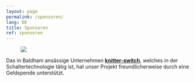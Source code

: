 ```yaml
---
layout: page
permalink: /sponsoren/
lang: DE
title: Sponsoren
ref: sponsoren
---
```


<section class="sponsor-presentation" id="knitter-switch">
  <figure>
    <a href="https://www.knitter-switch.com/ger">
      <img src="{{ site.baseurl }}/images/2019-sponsoren/Knitter-Switch.jpg" />
    </a>
  </figure>
  <span>Das in Baldham ansässige Unternehmen <a href="https://www.knitter-switch.com/eng"><strong>knitter-switch</strong></a>, welches in der Schaltertechnologie tätig ist, hat unser Projekt freundlicherweise durch eine Geldspende unterstützt.</span>
</section>
